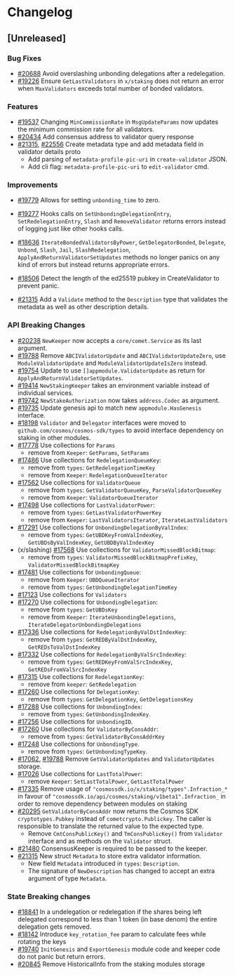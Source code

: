 <!--
Guiding Principles:
Changelogs are for humans, not machines.
There should be an entry for every single version.
The same types of changes should be grouped.
Versions and sections should be linkable.
The latest version comes first.
The release date of each version is displayed.
Mention whether you follow Semantic Versioning.
Usage:
Change log entries are to be added to the Unreleased section under the
appropriate stanza (see below). Each entry should ideally include a tag and
the Github issue reference in the following format:
* (<tag>) [#<issue-number>] Changelog message.
Types of changes (Stanzas):
"Features" for new features.
"Improvements" for changes in existing functionality.
"Deprecated" for soon-to-be removed features.
"Bug Fixes" for any bug fixes.
"API Breaking" for breaking exported APIs used by developers building on SDK.
Ref: https://keepachangelog.com/en/1.0.0/
-->

# Changelog

## [Unreleased]

### Bug Fixes

* [#20688](https://github.com/cosmos/cosmos-sdk/pull/20688) Avoid overslashing unbonding delegations after a redelegation.
* [#19226](https://github.com/cosmos/cosmos-sdk/pull/19226) Ensure `GetLastValidators` in `x/staking` does not return an error when `MaxValidators` exceeds total number of bonded validators.

### Features

* [#19537](https://github.com/cosmos/cosmos-sdk/pull/19537) Changing `MinCommissionRate` in `MsgUpdateParams` now updates the minimum commission rate for all validators.
* [#20434](https://github.com/cosmos/cosmos-sdk/pull/20434) Add consensus address to validator query response
* [#21315](https://github.com/cosmos/cosmos-sdk/pull/21315), [#22556](https://github.com/cosmos/cosmos-sdk/pull/22556) Create metadata type and add metadata field in validator details proto
    * Add parsing of `metadata-profile-pic-uri` in `create-validator` JSON.
    * Add cli flag: `metadata-profile-pic-uri` to `edit-validator` cmd.

### Improvements

* [#19779](https://github.com/cosmos/cosmos-sdk/pull/19779) Allows for setting `unbonding_time` to zero.

* [#19277](https://github.com/cosmos/cosmos-sdk/pull/19277) Hooks calls on `SetUnbondingDelegationEntry`, `SetRedelegationEntry`, `Slash` and `RemoveValidator` returns errors instead of logging just like other hooks calls.
* [#18636](https://github.com/cosmos/cosmos-sdk/pull/18636) `IterateBondedValidatorsByPower`, `GetDelegatorBonded`, `Delegate`, `Unbond`, `Slash`, `Jail`, `SlashRedelegation`, `ApplyAndReturnValidatorSetUpdates` methods no longer panics on any kind of errors but instead returns appropriate errors.
* [#18506](https://github.com/cosmos/cosmos-sdk/pull/18506) Detect the length of the ed25519 pubkey in CreateValidator to prevent panic.
* [#21315](https://github.com/cosmos/cosmos-sdk/pull/21315) Add a `Validate` method to the `Description` type that validates the metadata as well as other description details.


### API Breaking Changes

* [#20238](https://github.com/cosmos/cosmos-sdk/pull/20238) `NewKeeper` now accepts a `core/comet.Service` as its last argument. 
* [#19788](https://github.com/cosmos/cosmos-sdk/pull/19788) Remove `ABCIValidatorUpdate` and `ABCIValidatorUpdateZero`, use `ModuleValidatorUpdate` and `ModuleValidatorUpdateIsZero` instead.
* [#19754](https://github.com/cosmos/cosmos-sdk/pull/19754) Update to use `[]appmodule.ValidatorUpdate` as return for `ApplyAndReturnValidatorSetUpdates`.
* [#19414](https://github.com/cosmos/cosmos-sdk/pull/19414) `NewStakingKeeper` takes an environment variable instead of individual services.
* [#19742](https://github.com/cosmos/cosmos-sdk/pull/19742) `NewStakeAuthorization` now takes `address.Codec` as argument.
* [#19735](https://github.com/cosmos/cosmos-sdk/pull/19735) Update genesis api to match new `appmodule.HasGenesis` interface.
* [#18198](https://github.com/cosmos/cosmos-sdk/pull/18198) `Validator` and `Delegator` interfaces were moved to `github.com/cosmos/cosmos-sdk/types` to avoid interface dependency on staking in other modules.
* [#17778](https://github.com/cosmos/cosmos-sdk/pull/17778) Use collections for `Params`
    * remove from `Keeper`: `GetParams`, `SetParams`
* [#17486](https://github.com/cosmos/cosmos-sdk/pull/17486) Use collections for `RedelegationQueueKey`:
    * remove from `types`: `GetRedelegationTimeKey`
    * remove from `Keeper`: `RedelegationQueueIterator`
* [#17562](https://github.com/cosmos/cosmos-sdk/pull/17562) Use collections for `ValidatorQueue`
    * remove from `types`: `GetValidatorQueueKey`, `ParseValidatorQueueKey`
    * remove from `Keeper`: `ValidatorQueueIterator`
* [#17498](https://github.com/cosmos/cosmos-sdk/pull/17498) Use collections for `LastValidatorPower`:
    * remove from `types`: `GetLastValidatorPowerKey`
    * remove from `Keeper`: `LastValidatorsIterator`, `IterateLastValidators`
* [#17291](https://github.com/cosmos/cosmos-sdk/pull/17291) Use collections for `UnbondingDelegationByValIndex`:
    * remove from `types`: `GetUBDKeyFromValIndexKey`, `GetUBDsByValIndexKey`, `GetUBDByValIndexKey`
* (x/slashing) [#17568](https://github.com/cosmos/cosmos-sdk/pull/17568) Use collections for `ValidatorMissedBlockBitmap`:
    * remove from `types`: `ValidatorMissedBlockBitmapPrefixKey`, `ValidatorMissedBlockBitmapKey`
* [#17481](https://github.com/cosmos/cosmos-sdk/pull/17481) Use collections for `UnbondingQueue`:
    * remove from `Keeper`: `UBDQueueIterator`
    * remove from `types`: `GetUnbondingDelegationTimeKey`
* [#17123](https://github.com/cosmos/cosmos-sdk/pull/17123) Use collections for `Validators`
* [#17270](https://github.com/cosmos/cosmos-sdk/pull/17270) Use collections for `UnbondingDelegation`:
    * remove from `types`: `GetUBDsKey`
    * remove from `Keeper`: `IterateUnbondingDelegations`, `IterateDelegatorUnbondingDelegations`
* [#17336](https://github.com/cosmos/cosmos-sdk/pull/17336) Use collections for `RedelegationByValDstIndexKey`:
    * remove from `types`: `GetREDByValDstIndexKey`, `GetREDsToValDstIndexKey`
* [#17332](https://github.com/cosmos/cosmos-sdk/pull/17332) Use collections for `RedelegationByValSrcIndexKey`:
    * remove from `types`: `GetREDKeyFromValSrcIndexKey`, `GetREDsFromValSrcIndexKey`
* [#17315](https://github.com/cosmos/cosmos-sdk/pull/17315) Use collections for `RedelegationKey`:
    * remove from `keeper`: `GetRedelegation`
* [#17260](https://github.com/cosmos/cosmos-sdk/pull/17260) Use collections for `DelegationKey`:
    * remove from `types`: `GetDelegationKey`, `GetDelegationsKey`
* [#17288](https://github.com/cosmos/cosmos-sdk/pull/17288) Use collections for `UnbondingIndex`:
    * remove from `types`: `GetUnbondingIndexKey`.
* [#17256](https://github.com/cosmos/cosmos-sdk/pull/17256) Use collections for `UnbondingID`.
* [#17260](https://github.com/cosmos/cosmos-sdk/pull/17260) Use collections for `ValidatorByConsAddr`:
    * remove from `types`: `GetValidatorByConsAddrKey`
* [#17248](https://github.com/cosmos/cosmos-sdk/pull/17248) Use collections for `UnbondingType`.
    * remove from `types`: `GetUnbondingTypeKey`.
* [#17062](https://github.com/cosmos/cosmos-sdk/pull/17062), [#19788](https://github.com/cosmos/cosmos-sdk/pull/19788) Remove `GetValidatorUpdates` and `ValidatorUpdates` storage.
* [#17026](https://github.com/cosmos/cosmos-sdk/pull/17026) Use collections for `LastTotalPower`:
    * remove `Keeper`: `SetLastTotalPower`, `GetLastTotalPower`
* [#17335](https://github.com/cosmos/cosmos-sdk/pull/17335) Remove usage of `"cosmossdk.io/x/staking/types".Infraction_*` in favour of `"cosmossdk.io/api/cosmos/staking/v1beta1".Infraction_` in order to remove dependency between modules on staking
* [#20295](https://github.com/cosmos/cosmos-sdk/pull/20295) `GetValidatorByConsAddr` now returns the Cosmos SDK `cryptotypes.Pubkey` instead of `cometcrypto.Publickey`. The caller is responsible to translate the returned value to the expected type. 
    * Remove `CmtConsPublicKey()` and `TmConsPublicKey()` from `Validator` interface and as methods on the `Validator` struct.
* [#21480](https://github.com/cosmos/cosmos-sdk/pull/21480) ConsensusKeeper is required to be passed to the keeper.
* [#21315](https://github.com/cosmos/cosmos-sdk/pull/21315) New struct `Metadata` to store extra validator information.
    * New field `Metadata` introduced in `types`: `Description`.
    * The signature of `NewDescription` has changed to accept an extra argument of type `Metadata`.
  
### State Breaking changes

* [#18841](https://github.com/cosmos/cosmos-sdk/pull/18841) In a undelegation or redelegation if the shares being left delegated correspond to less than 1 token (in base denom) the entire delegation gets removed.
* [#18142](https://github.com/cosmos/cosmos-sdk/pull/18142) Introduce `key_rotation_fee` param to calculate fees while rotating the keys
* [#19740](https://github.com/cosmos/cosmos-sdk/pull/19740) `InitGenesis` and `ExportGenesis` module code and keeper code do not panic but return errors.
* [#20845](https://github.com/cosmoc/cosmos-sdk/pull/20845) Remove HistoricalInfo from the staking modules storage
